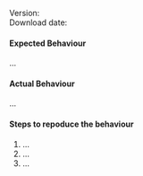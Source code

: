 Version:  
Download date:  
  

#### Expected Behaviour
<!-- What did you think the app was going to do? -->
...

#### Actual Behaviour
<!-- What does the app do instead? -->
...

#### Steps to repoduce the behaviour
<!-- What steps do we need to take to find the same bug that you found? -->

1. ...
2. ...
3. ...
